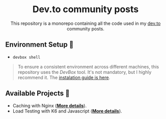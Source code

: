 <h1 align='center'>Dev.to community posts</h1>

<p align='center'>This repository is a monorepo containing all the code used in my <a href="https://dev.to/chseki">dev.to</a> community posts.</p>


## Environment Setup :wrench:

- `devbox shell`

> To ensure a consistent environment across different machines, this repository uses the *DevBox* tool. It's not mandatory, but I highly recommend it. The [instalation guide is here](https://github.com/jetify-com/devbox?tab=readme-ov-file#installing-devbox).

## Available Projects :scroll:

- Caching with Nginx (**[More details](/apps/nginx-cache)**).
- Load Testing with K6 and Javascript (**[More details](/apps/javascript-load-testing)**).
